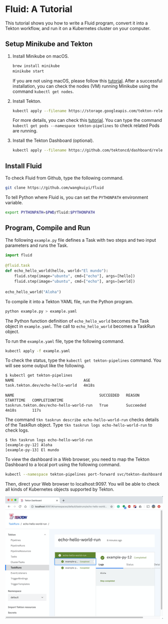 # Fluid: A Tutorial

This tutorial shows you how to write a Fluid program, convert it into a Tekton workflow, and run it on a Kubernetes cluster on your computer.

## Setup Minikube and Tekton

1. Install Minikube on macOS.
   
   ```bash
   brew install minikube
   minikube start
   ```
      
   If you are not using macOS, please follow this [tutorial](https://kubernetes.io/docs/tasks/tools/install-minikube/).  After a successful installation, you can check the nodes (VM) running Minikube using the command `kubectl get nodes`.

1. Install Tekton.
   
   ```bash
   kubectl apply --filename https://storage.googleapis.com/tekton-releases/pipeline/latest/release.yaml
   ```
   
   For more details, you can check this [tutorial](https://github.com/tektoncd/pipeline/blob/master/docs/install.md).  You can type the command `   kubectl get pods --namespace tekton-pipelines` to check related Pods are running.

1. Install the Tekton Dashboard (optional).

   ```bash
   kubectl apply --filename https://github.com/tektoncd/dashboard/releases/download/v0.3.0/dashboard-latest-release.yaml
   ```
   
## Install Fluid

To check Fluid from Github, type the following command.

```bash
git clone https://github.com/wangkuiyi/fluid
```

To tell Python where Fluid is, you can set the `PYTHONPATH` environment variable.

```bash
export PYTHONPATH=$PWD/fluid:$PYTHONPATH
```

## Program, Compile and Run

The following `example.py` file defines a Task with two steps and two input parameters and runs the Task.

```python
import fluid

@fluid.task
def echo_hello_world(hello, world="El mundo"):
    fluid.step(image="ubuntu", cmd=["echo"], args=[hello])
    fluid.step(image="ubuntu", cmd=["echo"], args=[world])

echo_hello_world("Aloha")
```

To compile it into a Tekton YAML file, run the Python program.

```bash
python example.py > example.yaml
```

The Python function definition of `echo_hello_world` becomes the Task object in `example.yaml`.  The call to `echo_hello_world` becomes a TaskRun object.

To run the `example.yaml` file, type the following command.

```bash
kubectl apply -f example.yaml
```

To check the status, type the `kubectl get tekton-pipelines` command.  You will see some output like the following.

```
$ kubectl get tekton-pipelines
NAME                               AGE
task.tekton.dev/echo-hello-world   4m18s

NAME                                      SUCCEEDED   REASON      STARTTIME   COMPLETIONTIME
taskrun.tekton.dev/echo-hello-world-run   True        Succeeded   4m18s       117s
```

The command `tkn taskrun describe echo-hello-world-run` checks details of the TaskRun object.  Type `tkn taskrun logs echo-hello-world-run` to check logs.

```
$ tkn taskrun logs echo-hello-world-run
[example-py-12] Aloha
[example-py-13] El mundo
```

To view the dashboard in a Web browser, you need to map the Tekton Dashboard to a local port using the following command.

```bash
kubectl --namespace tekton-pipelines port-forward svc/tekton-dashboard 9097:9097
```

Then, direct your Web browser to localhost:9097.  You will be able to check all kinds of Kubernetes objects supported by Tekton.

![](tekton-dashboard.png)
